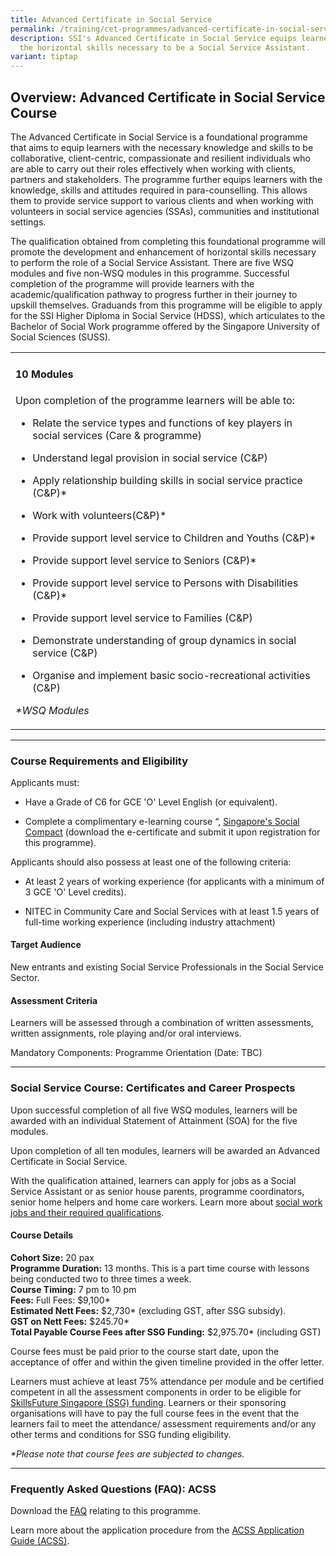 ```yaml
---
title: Advanced Certificate in Social Service
permalink: /training/cet-programmes/advanced-certificate-in-social-service/
description: SSI's Advanced Certificate in Social Service equips learners with
  the horizontal skills necessary to be a Social Service Assistant.
variant: tiptap
---
```

<h2>Overview: Advanced Certificate in Social Service Course</h2>
<p>The Advanced Certificate in Social Service is a foundational programme
that aims to equip learners with the necessary knowledge and skills to
be collaborative, client-centric, compassionate and resilient individuals
who are able to carry out their roles effectively when working with clients,
partners and stakeholders. The programme further equips learners with the
knowledge, skills and attitudes required in para-counselling. This allows
them to provide service support to various clients and when working with
volunteers in social service agencies (SSAs), communities and institutional
settings.</p>
<p>The qualification obtained from completing this foundational programme
will promote the development and enhancement of horizontal skills necessary
to perform the role of a Social Service Assistant. There are five WSQ modules
and five non-WSQ modules in this programme. Successful completion of the
programme will provide learners with the academic/qualification pathway
to progress further in their journey to upskill themselves. Graduands from
this programme will be eligible to apply for the SSI Higher Diploma in
Social Service (HDSS), which articulates to the Bachelor of Social Work
programme offered by the Singapore University of Social Sciences (SUSS).
<br>
</p>
<table style="minWidth: 75px">
<colgroup>
<col>
<col>
<col>
</colgroup>
<tbody>
<tr>
<td rowspan="1" colspan="3">
<h4>10 Modules</h4>
<p>Upon completion of the programme learners will be able to:</p>
<ul data-tight="true" class="tight">
<li>
<p>Relate the service types and functions of key players in social services
(Care &amp; programme)</p>
</li>
<li>
<p>Understand legal provision in social service (C&amp;P)</p>
</li>
<li>
<p>Apply relationship building skills in social service practice (C&amp;P)*</p>
</li>
<li>
<p>Work with volunteers(C&amp;P)*</p>
</li>
<li>
<p>Provide support level service to Children and Youths (C&amp;P)*</p>
</li>
<li>
<p>Provide support level service to Seniors (C&amp;P)*</p>
</li>
<li>
<p>Provide support level service to Persons with Disabilities (C&amp;P)*</p>
</li>
<li>
<p>Provide support level service to Families (C&amp;P)</p>
</li>
<li>
<p>Demonstrate understanding of group dynamics in social service (C&amp;P)</p>
</li>
<li>
<p>Organise and implement basic socio-recreational activities (C&amp;P)</p>
</li>
</ul>
<p></p>
<p><em>*WSQ Modules</em>
</p>
</td>
</tr>
</tbody>
</table>
<hr>
<h3>Course Requirements and Eligibility</h3>
<p>Applicants must:</p>
<ul data-tight="true" class="tight">
<li>
<p>Have a Grade of C6 for GCE 'O' Level English (or equivalent).</p>
</li>
<li>
<p>Complete a complimentary e-learning course “, <a href="https://iltms.ssi.gov.sg/Registration/schedule?coursecode=SSI0138" rel="noopener noreferrer nofollow" target="_blank">Singapore's Social Compact</a> (download
the e-certificate and submit it upon registration for this programme).</p>
</li>
</ul>
<p>Applicants should also possess at least one of the following criteria:</p>
<ul data-tight="true" class="tight">
<li>
<p>At least 2 years of working experience (for applicants with a minimum
of 3 GCE 'O' Level credits).</p>
</li>
<li>
<p>NITEC in Community Care and Social Services with at least 1.5 years of
full-time working experience (including industry attachment)</p>
</li>
</ul>
<h4>Target Audience</h4>
<p>New entrants and existing Social Service Professionals in the Social Service
Sector.</p>
<h4>Assessment Criteria</h4>
<p>Learners will be assessed through a combination of written assessments,
written assignments, role playing and/or oral interviews.</p>
<p>Mandatory Components: Programme Orientation (Date: TBC)</p>
<hr>
<h3>Social Service Course: Certificates and Career Prospects</h3>
<p>Upon successful completion of all five WSQ modules, learners will be awarded
with an individual Statement of Attainment (SOA) for the five modules.</p>
<p>Upon completion of all ten modules, learners will be awarded an Advanced
Certificate in Social Service.</p>
<p>With the qualification attained, learners can apply for jobs as a Social
Service Assistant or as senior house parents, programme coordinators, senior
home helpers and home care workers. Learn more about <a href="https://www.ncss.gov.sg/social-service-tribe/careerdetail/Social-Work" rel="noopener noreferrer nofollow" target="_blank">social work jobs and their required qualifications</a>.</p>
<h4>Course Details</h4>
<p><strong>Cohort Size:</strong> 20 pax
<br><strong>Programme Duration:</strong> 13 months. This is a part time course
with lessons being conducted two to three times a week.
<br><strong>Course Timing:</strong> 7 pm to 10 pm
<br><strong>Fees:</strong> Full Fees: $9,100*
<br><strong>Estimated Nett Fees:</strong> $2,730* (excluding GST, after SSG
subsidy).
<br><strong>GST on Nett Fees:</strong> $245.70*
<br><strong>Total Payable Course Fees after SSG Funding:</strong> $2,975.70*
(including GST)</p>
<p>Course fees must be paid prior to the course start date, upon the acceptance
of offer and within the given timeline provided in the offer letter.</p>
<p>Learners must achieve at least 75% attendance per module and be certified
competent in all the assessment components in order to be eligible for
<a href="https://www.ssi.gov.sg/training/funding-information/skillsfuture-singapore-funding/" rel="noopener noreferrer nofollow" target="_blank">SkillsFuture Singapore (SSG) funding</a>. Learners or their sponsoring
organisations will have to pay the full course fees in the event that the
learners fail to meet the attendance/ assessment requirements and/or any
other terms and conditions for SSG funding eligibility.</p>
<p><em>*Please note that course fees are subjected to changes.</em>
</p>
<hr>
<h3>Frequently Asked Questions (FAQ): ACSS</h3>
<p>Download the <a href="/files/acss/FAQ_for_Advanced_Certificate_in_Social_Service__Jul_2024.pdf" rel="noopener noreferrer nofollow" target="_blank">FAQ</a> relating
to this programme.</p>
<p>Learn more about the application procedure from the <a href="/files/acss/ssi%20-%20application%20guide%20-%20advanced%20certificate%20in%20social%20service%20(jun%202023).pdf" rel="noopener noreferrer nofollow" target="_blank">ACSS Application Guide (ACSS)</a>.</p>
<p></p>